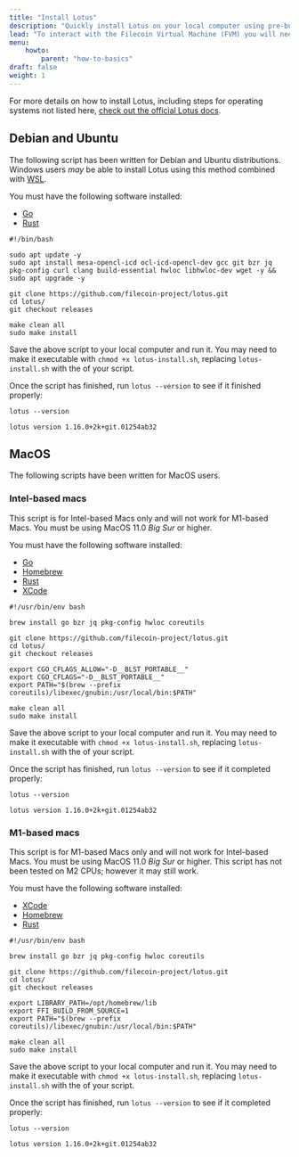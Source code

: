 ```yaml
---
title: "Install Lotus"
description: "Quickly install Lotus on your local computer using pre-built scripts."
lead: "To interact with the Filecoin Virtual Machine (FVM) you will need to have access to a Lotus node. An easy way to gain access to a Lotus node is to set one up on your local computer and start a local developer network. This page summarizes how to install Lotus using premade installation scripts."
menu:
    howto:
        parent: "how-to-basics"
draft: false
weight: 1
---
```


For more details on how to install Lotus, including steps for operating systems not listed here, [check out the official Lotus docs](https://lotus.filecoin.io/lotus/install/prerequisites/).

## Debian and Ubuntu

The following script has been written for Debian and Ubuntu distributions. Windows users _may_ be able to install Lotus using this method combined with [WSL](https://docs.microsoft.com/en-us/windows/wsl/install).

You must have the following software installed:

- [Go](https://go.dev/dl/)
- [Rust](https://rustup.rs/#)

```shell
#!/bin/bash

sudo apt update -y
sudo apt install mesa-opencl-icd ocl-icd-opencl-dev gcc git bzr jq pkg-config curl clang build-essential hwloc libhwloc-dev wget -y && sudo apt upgrade -y

git clone https://github.com/filecoin-project/lotus.git
cd lotus/
git checkout releases

make clean all
sudo make install
```

Save the above script to your local computer and run it. You may need to make it executable with `chmod +x lotus-install.sh`, replacing `lotus-install.sh` with the of your script.

Once the script has finished, run `lotus --version` to see if it finished properly:

```shell
lotus --version
```

```plaintext
lotus version 1.16.0+2k+git.01254ab32
```

## MacOS

The following scripts have been written for MacOS users.

### Intel-based macs

This script is for Intel-based Macs only and will not work for M1-based Macs. You must be using MacOS 11.0 _Big Sur_ or higher.

You must have the following software installed:

- [Go](https://go.dev/dl/)
- [Homebrew](https://brew.sh/)
- [Rust](https://rustup.rs/#)
- [XCode](https://developer.apple.com/xcode/)

```shell
#!/usr/bin/env bash

brew install go bzr jq pkg-config hwloc coreutils

git clone https://github.com/filecoin-project/lotus.git
cd lotus/
git checkout releases

export CGO_CFLAGS_ALLOW="-D__BLST_PORTABLE__"
export CGO_CFLAGS="-D__BLST_PORTABLE__"
export PATH="$(brew --prefix coreutils)/libexec/gnubin:/usr/local/bin:$PATH"

make clean all
sudo make install
```

Save the above script to your local computer and run it. You may need to make it executable with `chmod +x lotus-install.sh`, replacing `lotus-install.sh` with the of your script.

Once the script has finished, run `lotus --version` to see if it completed properly:

```shell
lotus --version
```

```plaintext
lotus version 1.16.0+2k+git.01254ab32
```

### M1-based macs

This script is for M1-based Macs only and will not work for Intel-based Macs. You must be using MacOS 11.0 _Big Sur_ or higher. This script has not been tested on M2 CPUs; however it may still work.

You must have the following software installed:

- [XCode](https://developer.apple.com/xcode/)
- [Homebrew](https://brew.sh/)
- [Rust](https://rustup.rs/#)

```shell
#!/usr/bin/env bash

brew install go bzr jq pkg-config hwloc coreutils

git clone https://github.com/filecoin-project/lotus.git
cd lotus/
git checkout releases

export LIBRARY_PATH=/opt/homebrew/lib
export FFI_BUILD_FROM_SOURCE=1
export PATH="$(brew --prefix coreutils)/libexec/gnubin:/usr/local/bin:$PATH"

make clean all
sudo make install
```

Save the above script to your local computer and run it. You may need to make it executable with `chmod +x lotus-install.sh`, replacing `lotus-install.sh` with the of your script.

Once the script has finished, run `lotus --version` to see if it completed properly:

```shell
lotus --version
```

```plaintext
lotus version 1.16.0+2k+git.01254ab32
```
